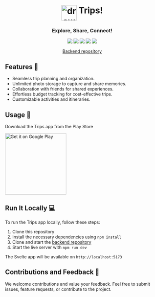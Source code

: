 <p align="center">
<h1 align="center">
<img src="https://github.com/Myphz/trips-fe/assets/71951166/30a30490-2183-499d-94ca-65b2c9466572" alt="drawing" width="50" align="top" />
<span>Trips!</span>
</h1>
<h3 align="center">Explore, Share, Connect!</h3>
</p>

<p align="center">
<img src="https://img.shields.io/badge/svelte-%23f1413d.svg?style=for-the-badge&logo=svelte&logoColor=white">
<img src="https://img.shields.io/badge/tailwindcss-%2338B2AC.svg?style=for-the-badge&logo=tailwind-css&logoColor=white">
<img src="https://img.shields.io/badge/typescript-%23007ACC.svg?style=for-the-badge&logo=typescript&logoColor=white">
<img src="https://img.shields.io/badge/Google_Play-414141?style=for-the-badge&logo=google-play&logoColor=white">
<img src="https://img.shields.io/badge/Supabase-3ECF8E?style=for-the-badge&logo=supabase&logoColor=white">
</p>

<p align="center">
<a href="https://github.com/Myphz/trips-be" target="_blank">Backend repository</a>
</p>

## Features 🚀

- Seamless trip planning and organization.
- Unlimited photo storage to capture and share memories.
- Collaboration with friends for shared experiences.
- Effortless budget tracking for cost-effective trips.
- Customizable activities and itineraries.

## Usage 📲

Download the Trips app from the Play Store

<a href='https://play.google.com/store/apps/details?id=com.tripsphoexa.app&pcampaignid=pcampaignidMKT-Other-global-all-co-prtnr-py-PartBadge-Mar2515-1'><img alt='Get it on Google Play' src='https://play.google.com/intl/en_us/badges/static/images/badges/en_badge_web_generic.png' width="200" align="middle"/></a>

## Run It Locally 💻

To run the Trips app locally, follow these steps:

1. Clone this repository
2. Install the necessary dependencies using `npm install`
3. Clone and start the [backend repository](https://github.com/Myphz/trips-be)
4. Start the live server with `npm run dev`

The Svelte app will be available on `http://localhost:5173`

## Contributions and Feedback 🙌

We welcome contributions and value your feedback. Feel free to submit issues, feature requests, or contribute to the project.
